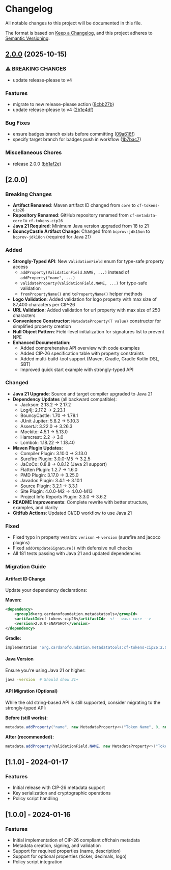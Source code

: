 # Changelog

All notable changes to this project will be documented in this file.

The format is based on [Keep a Changelog](https://keepachangelog.com/en/1.0.0/),
and this project adheres to [Semantic Versioning](https://semver.org/spec/v2.0.0.html).

## [2.0.0](https://github.com/cardano-foundation/cf-tokens-cip26/compare/v1.1.0...v2.0.0) (2025-10-15)


### ⚠ BREAKING CHANGES

* update release-please to v4

### Features

* migrate to new release-please action ([8cbb27b](https://github.com/cardano-foundation/cf-tokens-cip26/commit/8cbb27bf66dad394775b456b9a2c3a40e2e99513))
* update release-please to v4 ([2b1e4df](https://github.com/cardano-foundation/cf-tokens-cip26/commit/2b1e4dfe2f28d374c6367ae0215258552ae07431))


### Bug Fixes

* ensure badges branch exists before committing ([09a616f](https://github.com/cardano-foundation/cf-tokens-cip26/commit/09a616f239ba1643d6a92f71c84cd4de302dc158))
* specify target branch for badges push in workflow ([1b7bac7](https://github.com/cardano-foundation/cf-tokens-cip26/commit/1b7bac73f66211cc365216e39446a180d48782be))


### Miscellaneous Chores

* release 2.0.0 ([bb1af2e](https://github.com/cardano-foundation/cf-tokens-cip26/commit/bb1af2ef617066773522932338af275c23f2a58b))

## [2.0.0]

### Breaking Changes

- **Artifact Renamed**: Maven artifact ID changed from `core` to `cf-tokens-cip26`
- **Repository Renamed**: GitHub repository renamed from `cf-metadata-core` to `cf-tokens-cip26`
- **Java 21 Required**: Minimum Java version upgraded from 18 to 21
- **BouncyCastle Artifact Change**: Changed from `bcprov-jdk15on` to `bcprov-jdk18on` (required for Java 21)

### Added

- **Strongly-Typed API**: New `ValidationField` enum for type-safe property access
  - `addProperty(ValidationField.NAME, ...)` instead of `addProperty("name", ...)`
  - `validateProperty(ValidationField.NAME, ...)` for type-safe validation
  - `fromPropertyName()` and `toPropertyName()` helper methods
- **Logo Validation**: Added validation for logo property with max size of 87,400 characters per CIP-26
- **URL Validation**: Added validation for url property with max size of 250 characters
- **Convenience Constructor**: `MetadataProperty(T value)` constructor for simplified property creation
- **Null Object Pattern**: Field-level initialization for signatures list to prevent NPE
- **Enhanced Documentation**:
  - Added comprehensive API overview with code examples
  - Added CIP-26 specification table with property constraints
  - Added multi-build-tool support (Maven, Gradle, Gradle Kotlin DSL, SBT)
  - Improved quick start example with strongly-typed API

### Changed

- **Java 21 Upgrade**: Source and target compiler upgraded to Java 21
- **Dependency Updates** (all backward compatible):
  - Jackson: 2.13.2 → 2.17.2
  - Log4j: 2.17.2 → 2.23.1
  - BouncyCastle: 1.70 → 1.78.1
  - JUnit Jupiter: 5.8.2 → 5.10.3
  - AssertJ: 3.22.0 → 3.26.3
  - Mockito: 4.5.1 → 5.13.0
  - Hamcrest: 2.2 → 3.0
  - Lombok: 1.18.22 → 1.18.40
- **Maven Plugin Updates**:
  - Compiler Plugin: 3.10.0 → 3.13.0
  - Surefire Plugin: 3.0.0-M5 → 3.2.5
  - JaCoCo: 0.8.8 → 0.8.12 (Java 21 support)
  - Flatten Plugin: 1.2.7 → 1.6.0
  - PMD Plugin: 3.17.0 → 3.25.0
  - Javadoc Plugin: 3.4.1 → 3.10.1
  - Source Plugin: 3.2.1 → 3.3.1
  - Site Plugin: 4.0.0-M2 → 4.0.0-M13
  - Project Info Reports Plugin: 3.3.0 → 3.6.2
- **README Improvements**: Complete rewrite with better structure, examples, and clarity
- **GitHub Actions**: Updated CI/CD workflow to use Java 21

### Fixed

- Fixed typo in property version: `verison` → `version` (surefire and jacoco plugins)
- Fixed `addOrUpdateSignature()` with defensive null checks
- All 181 tests passing with Java 21 and updated dependencies

### Migration Guide

#### Artifact ID Change
Update your dependency declarations:

**Maven:**
```xml
<dependency>
    <groupId>org.cardanofoundation.metadatatools</groupId>
    <artifactId>cf-tokens-cip26</artifactId>  <!-- was: core -->
    <version>2.0.0-SNAPSHOT</version>
</dependency>
```

**Gradle:**
```groovy
implementation 'org.cardanofoundation.metadatatools:cf-tokens-cip26:2.0.0-SNAPSHOT'
```

#### Java Version
Ensure you're using Java 21 or higher:
```bash
java -version  # Should show 21+
```

#### API Migration (Optional)
While the old string-based API is still supported, consider migrating to the strongly-typed API:

**Before (still works):**
```java
metadata.addProperty("name", new MetadataProperty<>("Token Name", 0, null));
```

**After (recommended):**
```java
metadata.addProperty(ValidationField.NAME, new MetadataProperty<>("Token Name"));
```

## [1.1.0] - 2024-01-17

### Features

- Initial release with CIP-26 metadata support
- Key serialization and cryptographic operations
- Policy script handling

## [1.0.0] - 2024-01-16

### Features

- Initial implementation of CIP-26 compliant offchain metadata
- Metadata creation, signing, and validation
- Support for required properties (name, description)
- Support for optional properties (ticker, decimals, logo)
- Policy script integration
